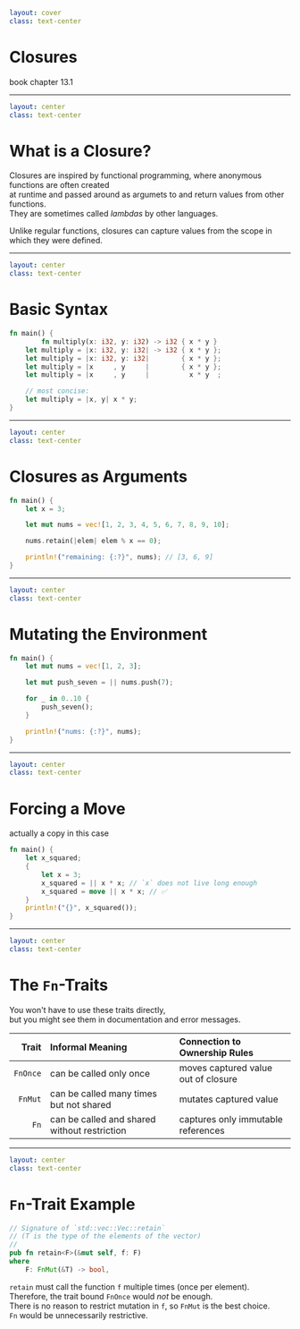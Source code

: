 ```yaml
layout: cover
class: text-center
```

# Closures

book chapter 13.1

<Nr />

---

```yaml
layout: center
class: text-center
```

# What is a Closure?

<div></div>

Closures are inspired by functional programming, where anonymous functions are often created\
at runtime and passed around as argumets to and return values from other functions.\
They are sometimes called _lambdas_ by other languages.

Unlike regular functions, closures can capture values from the scope in which they were defined.

<Nr />

---

```yaml
layout: center
class: text-center
```

# Basic Syntax

```rust {2|2,3|3,4|4,5|5,6|8,9|all}
fn main() {
        fn multiply(x: i32, y: i32) -> i32 { x * y }
    let multiply = |x: i32, y: i32| -> i32 { x * y };
    let multiply = |x: i32, y: i32|        { x * y };
    let multiply = |x     , y     |        { x * y };
    let multiply = |x     , y     |          x * y  ;

    // most concise:
    let multiply = |x, y| x * y;
}
```

<Nr />

---

```yaml
layout: center
class: text-center
```

# Closures as Arguments

```rust
fn main() {
    let x = 3;

    let mut nums = vec![1, 2, 3, 4, 5, 6, 7, 8, 9, 10];

    nums.retain(|elem| elem % x == 0);

    println!("remaining: {:?}", nums); // [3, 6, 9]
}
```

<div
    style="background-color: red"
    class="h-0.8 rounded absolute top-84 left-133 w-3.5"
></div>

<Nr />

---

```yaml
layout: center
class: text-center
```

# Mutating the Environment

```rust
fn main() {
    let mut nums = vec![1, 2, 3];

    let mut push_seven = || nums.push(7);

    for _ in 0..10 {
        push_seven();
    }

    println!("nums: {:?}", nums);
}
```

<Nr />

---

```yaml
layout: center
class: text-center
```

# Forcing a Move

actually a copy in this case

```rust
fn main() {
    let x_squared;
    {
        let x = 3;
        x_squared = || x * x; // `x` does not live long enough
        x_squared = move || x * x; // ✅
    }
    println!("{}", x_squared());
}
```

<div
    style="background-color: red"
    class="h-0.8 rounded absolute top-88 left-100 w-10"
></div>

<Nr />

---

```yaml
layout: center
class: text-center
```

# The `Fn`-Traits

You won't have to use these traits directly,\
but you might see them in documentation and error messages.

|    Trait | Informal Meaning                             | Connection to Ownership Rules       |
| -------: | :------------------------------------------- | :---------------------------------- |
| `FnOnce` | can be called only once                      | moves captured value out of closure |
|  `FnMut` | can be called many times but not shared      | mutates captured value              |
|     `Fn` | can be called and shared without restriction | captures only immutable references  |

<Nr />

---

```yaml
layout: center
class: text-center
```

# `Fn`-Trait Example

```rust
// Signature of `std::vec::Vec::retain`
// (T is the type of the elements of the vector)
//
pub fn retain<F>(&mut self, f: F)
where
    F: FnMut(&T) -> bool,
```

`retain` must call the function `f` multiple times (once per element).\
Therefore, the trait bound `FnOnce` would _not_ be enough.\
There is no reason to restrict mutation in `f`, so `FnMut` is the best choice.\
`Fn` would be unnecessarily restrictive.

<Nr />
